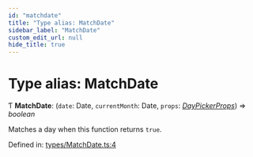 ```yaml
---
id: "matchdate"
title: "Type alias: MatchDate"
sidebar_label: "MatchDate"
custom_edit_url: null
hide_title: true
---
```


# Type alias: MatchDate

Ƭ **MatchDate**: (`date`: Date, `currentMonth`: Date, `props`: [*DayPickerProps*](../interfaces/daypickerprops.md)) => *boolean*

Matches a day when this function returns `true`.

Defined in: [types/MatchDate.ts:4](https://github.com/gpbl/react-day-picker/blob/7a46f8df/packages/react-day-picker/src/types/MatchDate.ts#L4)
